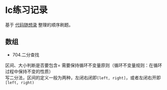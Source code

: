 # lc练习记录

基于 [代码随想录](https://www.programmercarl.com/) 整理的顺序刷题。

## 数组

* 704.二分查找

区间、大小判断是否要包含= 需要保持循环不变量原则（循环不变量规则：在循环过程中保持不变的性质）  
写二分法，区间的定义一般为两种，左闭右闭即`[left, right]`，或者左闭右开即`[left, right)`



